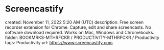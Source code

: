 # Screencastify

created: November 11, 2022 5:20 AM (UTC)
description: Free screen recorder extension for Chrome. Capture, edit and share screencasts. No software download required. Works on Mac, Windows and Chromebooks.
folder: BOOKMRKS-MTHRFCKR / PRODUCTIVITY-MTHRFCKR / Productivity
tags: Productivity
url: https://www.screencastify.com